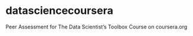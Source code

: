 datasciencecoursera
===================

Peer Assessment for The Data Scientist’s Toolbox Course on coursera.org
